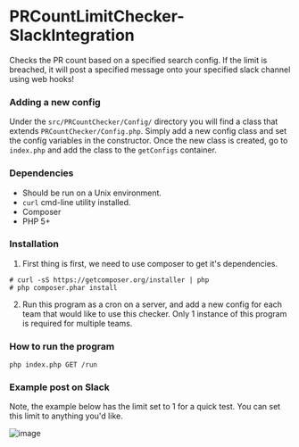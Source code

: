 # PRCountLimitChecker-SlackIntegration

Checks the PR count based on a specified search config.
If the limit is breached, it will post a specified message onto your specified slack channel using web hooks!

### Adding a new config
Under the `src/PRCountChecker/Config/` directory you will find a class that extends `PRCountChecker/Config.php`. Simply add a new config class and set the config variables in the constructor. Once the new class is created, go to `index.php` and add the class to the `getConfigs` container. 

### Dependencies
* Should be run on a Unix environment.
* `curl` cmd-line utility installed.
* Composer
* PHP 5+

### Installation
1. First thing is first, we need to use composer to get it's dependencies.
```
# curl -sS https://getcomposer.org/installer | php
# php composer.phar install
```
2. Run this program as a cron on a server, and add a new config for each team that would like to use this checker. Only 1 instance of this program is required for multiple teams.

### How to run the program
`php index.php GET /run`

### Example post on Slack
Note, the example below has the limit set to 1 for a quick test. 
You can set this limit to anything you'd like.

![image](https://cloud.githubusercontent.com/assets/3977724/20727538/e10047a0-b647-11e6-98cf-cf92b9d7c96c.png)
